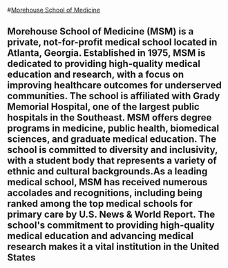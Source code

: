 #[Morehouse School of Medicine](https://www.msm.edu/about_us/)
## Morehouse School of Medicine (MSM) is a private, not-for-profit medical school located in Atlanta, Georgia. Established in 1975, MSM is dedicated to providing high-quality medical education and research, with a focus on improving healthcare outcomes for underserved communities. The school is affiliated with Grady Memorial Hospital, one of the largest public hospitals in the Southeast. MSM offers degree programs in medicine, public health, biomedical sciences, and graduate medical education. The school is committed to diversity and inclusivity, with a student body that represents a variety of ethnic and cultural backgrounds.As a leading medical school, MSM has received numerous accolades and recognitions, including being ranked among the top medical schools for primary care by U.S. News & World Report. The school's commitment to providing high-quality medical education and advancing medical research makes it a vital institution in the United States
